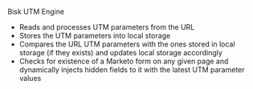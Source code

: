 Bisk UTM Engine

* Reads and processes UTM parameters from the URL
* Stores the UTM parameters into local storage
* Compares the URL UTM parameters with the ones stored in local storage (if they exists) and updates local storage accordingly
* Checks for existence of a Marketo form on any given page and dynamically injects hidden fields to it with the latest UTM parameter values

